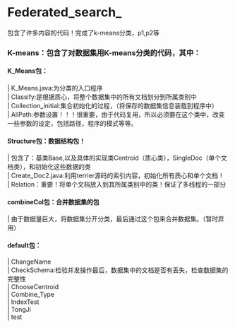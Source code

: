# Federated_search_
包含了许多内容的代码！完成了k-means分类，p1,p2等
### K-means：包含了对数据集用K-means分类的代码，其中：</br>
  #### K_Means包：</br>
  |  K_Means.java:为分类的入口程序</br>
  |  Classify:是根据质心，将整个数据集中的所有文档划分到所属类别中</br>
  |  Collection_initial:集合初始化的过程，（将保存的数据集信息装载到程序中）</br>
  |  AllPath:参数设置！！！很重要，由于代码复用，所以必须要在这个类中，改变一些参数的设定，包括路径，程序的模式等等。</br>
  #### Structure包：数据结构包！</br>
  |  包含了：基类Base,以及具体的实现类Centroid（质心类），SingleDoc（单个文档类），和初始化这些数据的类</br>
  |  Create_Doc2.java:利用terrier源码的索引内容，初始化所有质心和单个文档！</br>
  |  Relation：重要！将单个文档放入到其所属类别中的类！保证了多线程的一部分</br>
  #### combineCol包：合并数据集的包</br>
  |  由于数据量巨大，将数据集分开分类，最后通过这个包来合并数据集。（暂时弃用）</br>
  #### default包：</br>
  |  ChangeName</br>
  |  CheckSchema:检验并发操作最后，数据集中的文档是否有丢失，检查数据集的完整性</br>
  |  ChooseCentroid</br>
  |  Combine_Type</br>
  |  IndexTest</br>
  |  TongJi</br>
  |  test</br>

